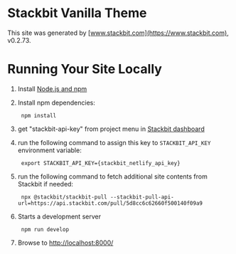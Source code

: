 # Stackbit Vanilla Theme

This site was generated by [www.stackbit.com](https://www.stackbit.com), v0.2.73.

# Running Your Site Locally

1. Install [Node.js and npm](https://nodejs.org/en/)

1. Install npm dependencies:

        npm install

1. get "stackbit-api-key" from project menu in [Stackbit dashboard](https://app.stackbit.com/dashboard)

1. run the following command to assign this key to `STACKBIT_API_KEY` environment variable:

        export STACKBIT_API_KEY={stackbit_netlify_api_key}

1. run the following command to fetch additional site contents from Stackbit if needed:

        npx @stackbit/stackbit-pull --stackbit-pull-api-url=https://api.stackbit.com/pull/5d8cc6c62660f500140f09a9

1. Starts a development server

        npm run develop

1. Browse to [http://localhost:8000/](http://localhost:8000/)
